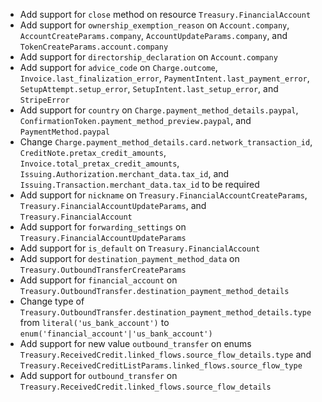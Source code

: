 * Add support for `close` method on resource `Treasury.FinancialAccount`
* Add support for `ownership_exemption_reason` on `Account.company`, `AccountCreateParams.company`, `AccountUpdateParams.company`, and `TokenCreateParams.account.company`
* Add support for `directorship_declaration` on `Account.company`
* Add support for `advice_code` on `Charge.outcome`, `Invoice.last_finalization_error`, `PaymentIntent.last_payment_error`, `SetupAttempt.setup_error`, `SetupIntent.last_setup_error`, and `StripeError`
* Add support for `country` on `Charge.payment_method_details.paypal`, `ConfirmationToken.payment_method_preview.paypal`, and `PaymentMethod.paypal`
* Change `Charge.payment_method_details.card.network_transaction_id`, `CreditNote.pretax_credit_amounts`, `Invoice.total_pretax_credit_amounts`, `Issuing.Authorization.merchant_data.tax_id`, and `Issuing.Transaction.merchant_data.tax_id` to be required
* Add support for `nickname` on `Treasury.FinancialAccountCreateParams`, `Treasury.FinancialAccountUpdateParams`, and `Treasury.FinancialAccount`
* Add support for `forwarding_settings` on `Treasury.FinancialAccountUpdateParams`
* Add support for `is_default` on `Treasury.FinancialAccount`
* Add support for `destination_payment_method_data` on `Treasury.OutboundTransferCreateParams`
* Add support for `financial_account` on `Treasury.OutboundTransfer.destination_payment_method_details`
* Change type of `Treasury.OutboundTransfer.destination_payment_method_details.type` from `literal('us_bank_account')` to `enum('financial_account'|'us_bank_account')`
* Add support for new value `outbound_transfer` on enums `Treasury.ReceivedCredit.linked_flows.source_flow_details.type` and `Treasury.ReceivedCreditListParams.linked_flows.source_flow_type`
* Add support for `outbound_transfer` on `Treasury.ReceivedCredit.linked_flows.source_flow_details`